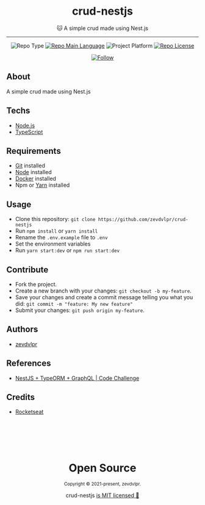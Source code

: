 <div align="center">  
  <h1>crud-nestjs</h1>  
  <p>🐱 A simple crud made using Nest.js</p>    
  <hr />    
  <p>
      <img src="https://img.shields.io/badge/type-studie-purple" alt="Repo Type" />
      <a href="https://www.typescriptlang.org/"><img src="https://img.shields.io/badge/language-typescript-blue" alt="Repo Main Language" /></a>
      <img src="https://img.shields.io/badge/platform-backend-blueviolet" alt="Project Platform" />      
      <a href="https://github.com/zevdvlpr-studies/crud-nestjs/tree/master/LICENSE"><img src="https://img.shields.io/github/license/zevdvlpr-studies/crud-nestjs?color=red&label=license" alt="Repo License" /></a>
  </p>     
  <p><a href="https://www.linkedin.com/in/zevdvlpr" target="_blank"><img src="https://img.shields.io/twitter/url?label=Connect%20%40zevdvlpr&logo=linkedin&url=https%3A%2F%2Fwww.twitter.com%2zevdvlpr%2F" alt="Follow" /></a><p>
</div>

## About

A simple crud made using Nest.js

## Techs

- [Node.js](https://nodejs.org)
- [TypeScript](https://www.typescriptlang.org)

## Requirements

- [Git](https://git-scm.com/) installed
- [Node](https://node.js.org/) installed
- [Docker](https://www.docker.com/) installed
- Npm or [Yarn](https://yarnpkg.com/) installed

## Usage

- Clone this repository: `git clone https://github.com/zevdvlpr/crud-nestjs`
- Run `npm install` or `yarn install`
- Rename the `.env.example` file to `.env`
- Set the environment variables
- Run `yarn start:dev` or `npm run start:dev`

## Contribute

- Fork the project.
- Create a new branch with your changes: `git checkout -b my-feature`.
- Save your changes and create a commit message telling you what you did: `git commit -m "feature: My new feature"`
- Submit your changes: `git push origin my-feature`.

## Authors

- [zevdvlpr](https://github.com/zevdvlpr)

## References

- [NestJS + TypeORM + GraphQL | Code Challenge](https://www.youtube.com/watch?v=nDN4JRbFEns)

## Credits

- [Rocketseat](https://www.youtube.com/c/RocketSeat)

<br>
<br>
<br>
<br>

<div align="center">
  <h1>Open Source</h1>
  <sub>Copyright © 2021-present, zevdvlpr.</sub>  
  <p>crud-nestjs <a href="https://github.com/zevdvlpr-studies/crud-nestjs/tree/master/LICENSE">is MIT licensed 💖</a></p> 
</div>
